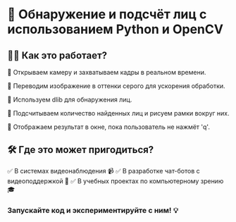 # 🙂 Обнаружение и подсчёт лиц с использованием Python и OpenCV

## 👨‍💻 Как это работает?

💬 Открываем камеру и захватываем кадры в реальном времени.

💬 Переводим изображение в оттенки серого для ускорения обработки.

💬 Используем dlib для обнаружения лиц.

💬 Подсчитываем количество найденных лиц и рисуем рамки вокруг них.

💬 Отображаем результат в окне, пока пользователь не нажмёт 'q'.

## 🛠 Где это может пригодиться?

✅ В системах видеонаблюдения 📹
✅ В разработке чат-ботов с видеоподдержкой 🤖
✅ В учебных проектах по компьютерному зрению 🎓


### Запускайте код и экспериментируйте с ним! 💡
